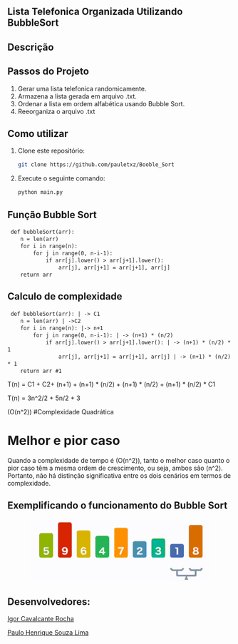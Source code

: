 ## Lista Telefonica Organizada Utilizando BubbleSort

## Descrição

## Passos do Projeto

1. Gerar uma lista telefonica randomicamente.
2. Armazena a lista gerada em arquivo .txt.
3. Ordenar a lista em ordem alfabética usando Bubble Sort.
4. Reeorganiza o arquivo .txt

## Como utilizar 
1. Clone este repositório:
    ```sh
    git clone https://github.com/pauletxz/Booble_Sort
    ```
2. Execute o seguinte comando:
    ```sh
    python main.py
    ```

## Função Bubble Sort
     def bubbleSort(arr): 
        n = len(arr)
        for i in range(n):
            for j in range(0, n-i-1):
                if arr[j].lower() > arr[j+1].lower():
                    arr[j], arr[j+1] = arr[j+1], arr[j]
        return arr

## Calculo de complexidade 
    
     def bubbleSort(arr): | -> C1 
        n = len(arr) | ->C2
        for i in range(n): |-> n+1
            for j in range(0, n-i-1): | -> (n+1) * (n/2)
                if arr[j].lower() > arr[j+1].lower(): | -> (n+1) * (n/2) * 1
                    arr[j], arr[j+1] = arr[j+1], arr[j] | -> (n+1) * (n/2) * 1
        return arr #1
      
 T(n) = C1 + C2+ (n+1) + (n+1)  * (n/2) + (n+1) * (n/2) +  (n+1) * (n/2) * C1

 T(n) = 3n^2/2 + 5n/2 + 3 
 
 (O(n^2))  #Complexidade Quadrática

# Melhor e pior caso
 Quando a complexidade de tempo é (O(n^2)), tanto o melhor caso quanto o pior caso têm a mesma ordem de crescimento, ou seja, ambos são (n^2). Portanto, não há distinção significativa entre os dois cenários em termos de complexidade.

## Exemplificando o funcionamento do Bubble Sort 

<p align="center">
 <img src="./anexos/BubbleSort_Exemplo.gif"/>
</p>

## Desenvolvedores: 

[Igor Cavalcante Rocha](https://github.com/Igor-C-Rocha)

[Paulo Henrique Souza Lima](https://github.com/pauletxz)